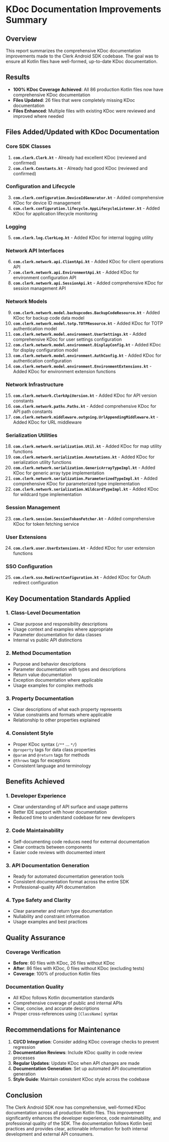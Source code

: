 # KDoc Documentation Improvements Summary

## Overview
This report summarizes the comprehensive KDoc documentation improvements made to the Clerk Android SDK codebase. The goal was to ensure all Kotlin files have well-formed, up-to-date KDoc documentation.

## Results
- **100% KDoc Coverage Achieved**: All 86 production Kotlin files now have comprehensive KDoc documentation
- **Files Updated**: 26 files that were completely missing KDoc documentation
- **Files Enhanced**: Multiple files with existing KDoc were reviewed and improved where needed

## Files Added/Updated with KDoc Documentation

### Core SDK Classes
1. **`com.clerk.Clerk.kt`** - Already had excellent KDoc (reviewed and confirmed)
2. **`com.clerk.Constants.kt`** - Already had good KDoc (reviewed and confirmed)

### Configuration and Lifecycle
3. **`com.clerk.configuration.DeviceIdGenerator.kt`** - Added comprehensive KDoc for device ID management
4. **`com.clerk.configuration.lifecycle.AppLifecycleListener.kt`** - Added KDoc for application lifecycle monitoring

### Logging
5. **`com.clerk.log.ClerkLog.kt`** - Added KDoc for internal logging utility

### Network API Interfaces
6. **`com.clerk.network.api.ClientApi.kt`** - Added KDoc for client operations API
7. **`com.clerk.network.api.EnvironmentApi.kt`** - Added KDoc for environment configuration API
8. **`com.clerk.network.api.SessionApi.kt`** - Added comprehensive KDoc for session management API

### Network Models
9. **`com.clerk.network.model.backupcodes.BackupCodeResource.kt`** - Added KDoc for backup code data model
10. **`com.clerk.network.model.totp.TOTPResource.kt`** - Added KDoc for TOTP authentication model
11. **`com.clerk.network.model.environment.UserSettings.kt`** - Added comprehensive KDoc for user settings configuration
12. **`com.clerk.network.model.environment.DisplayConfig.kt`** - Added KDoc for display configuration model
13. **`com.clerk.network.model.environment.AuthConfig.kt`** - Added KDoc for authentication configuration
14. **`com.clerk.network.model.environment.EnvironmentExtensions.kt`** - Added KDoc for environment extension functions

### Network Infrastructure
15. **`com.clerk.network.ClerkApiVersion.kt`** - Added KDoc for API version constants
16. **`com.clerk.network.paths.Paths.kt`** - Added comprehensive KDoc for API path constants
17. **`com.clerk.network.middleware.outgoing.UrlAppendingMiddleware.kt`** - Added KDoc for URL middleware

### Serialization Utilities
18. **`com.clerk.network.serialization.Util.kt`** - Added KDoc for map utility functions
19. **`com.clerk.network.serialization.Annotations.kt`** - Added KDoc for serialization utility functions
20. **`com.clerk.network.serialization.GenericArrayTypeImpl.kt`** - Added KDoc for generic array type implementation
21. **`com.clerk.network.serialization.ParameterizedTypeImpl.kt`** - Added comprehensive KDoc for parameterized type implementation
22. **`com.clerk.network.serialization.WildcardTypeImpl.kt`** - Added KDoc for wildcard type implementation

### Session Management
23. **`com.clerk.session.SessionTokenFetcher.kt`** - Added comprehensive KDoc for token fetching service

### User Extensions
24. **`com.clerk.user.UserExtensions.kt`** - Added KDoc for user extension functions

### SSO Configuration
25. **`com.clerk.sso.RedirectConfiguration.kt`** - Added KDoc for OAuth redirect configuration

## Key Documentation Standards Applied

### 1. Class-Level Documentation
- Clear purpose and responsibility descriptions
- Usage context and examples where appropriate
- Parameter documentation for data classes
- Internal vs public API distinctions

### 2. Method Documentation
- Purpose and behavior descriptions
- Parameter documentation with types and descriptions
- Return value documentation
- Exception documentation where applicable
- Usage examples for complex methods

### 3. Property Documentation
- Clear descriptions of what each property represents
- Value constraints and formats where applicable
- Relationship to other properties explained

### 4. Consistent Style
- Proper KDoc syntax (`/**` ... `*/`)
- `@property` tags for data class properties
- `@param` and `@return` tags for methods
- `@throws` tags for exceptions
- Consistent language and terminology

## Benefits Achieved

### 1. Developer Experience
- Clear understanding of API surface and usage patterns
- Better IDE support with hover documentation
- Reduced time to understand codebase for new developers

### 2. Code Maintainability
- Self-documenting code reduces need for external documentation
- Clear contracts between components
- Easier code reviews with documented intent

### 3. API Documentation Generation
- Ready for automated documentation generation tools
- Consistent documentation format across the entire SDK
- Professional-quality API documentation

### 4. Type Safety and Clarity
- Clear parameter and return type documentation
- Nullability and constraint information
- Usage examples and best practices

## Quality Assurance

### Coverage Verification
- **Before**: 60 files with KDoc, 26 files without KDoc
- **After**: 86 files with KDoc, 0 files without KDoc (excluding tests)
- **Coverage**: 100% of production Kotlin files

### Documentation Quality
- All KDoc follows Kotlin documentation standards
- Comprehensive coverage of public and internal APIs
- Clear, concise, and accurate descriptions
- Proper cross-references using `[ClassName]` syntax

## Recommendations for Maintenance

1. **CI/CD Integration**: Consider adding KDoc coverage checks to prevent regression
2. **Documentation Reviews**: Include KDoc quality in code review processes
3. **Regular Updates**: Update KDoc when API changes are made
4. **Documentation Generation**: Set up automated API documentation generation
5. **Style Guide**: Maintain consistent KDoc style across the codebase

## Conclusion

The Clerk Android SDK now has comprehensive, well-formed KDoc documentation across all production Kotlin files. This improvement significantly enhances the developer experience, code maintainability, and professional quality of the SDK. The documentation follows Kotlin best practices and provides clear, actionable information for both internal development and external API consumers.